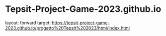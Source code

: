 # Tepsit-Project-Game-2023.github.io
layout: forward
target: https://tepsit-project-game-2023.github.io/progetto%20Tepsit%202023/html/index.html
